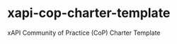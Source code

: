 xapi-cop-charter-template
=========================

xAPI Community of Practice (CoP) Charter Template
